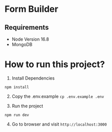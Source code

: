 # Form Builder

## Requirements
- Node Version 16.8
- MongoDB

# How to run this project?

1. Install Dependencies

```npm install```

2. Copy the .env.example
```cp .env.example .env```

3. Run the project

```npm run dev```

4. Go to browser and visit `http://localhost:3000`


